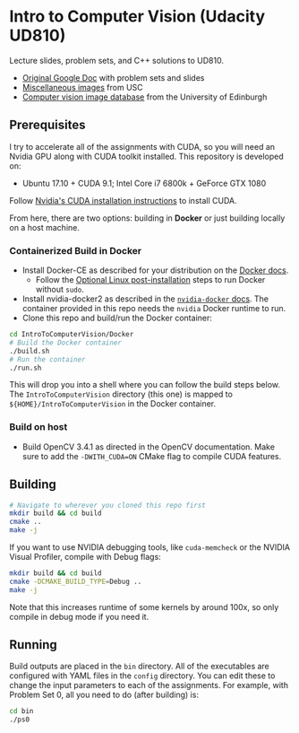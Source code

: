# Intro to Computer Vision (Udacity UD810)

Lecture slides, problem sets, and C++ solutions to UD810.

- [Original Google Doc](https://docs.google.com/spreadsheets/d/1ecUGIyhYOfQPi3HPXb-7NndrLgpX_zgkwsqzfqHPaus/pubhtml) with problem sets and slides
- [Miscellaneous images](http://sipi.usc.edu/database/database.php?volume=misc) from USC
- [Computer vision image database](http://homepages.inf.ed.ac.uk/rbf/CVonline/Imagedbase.htm) from the University of Edinburgh

## Prerequisites

I try to accelerate all of the assignments with CUDA, so you will need an Nvidia GPU along with CUDA toolkit installed. This repository is developed on:
- Ubuntu 17.10 + CUDA 9.1; Intel Core i7 6800k + GeForce GTX 1080

Follow [Nvidia's CUDA installation instructions](http://docs.nvidia.com/cuda/cuda-installation-guide-linux/index.html) to install CUDA. 

From here, there are two options: building in **Docker** or just building locally on a host machine.

### Containerized Build in Docker

- Install Docker-CE as described for your distribution on the [Docker docs](https://docs.docker.com/install/).
    - Follow the [Optional Linux post-installation](https://docs.docker.com/install/linux/linux-postinstall/) steps to run Docker without `sudo`.
- Install nvidia-docker2 as described in the [`nvidia-docker` docs](https://github.com/nvidia/nvidia-docker/wiki/Installation-(version-2.0)). The container provided in this repo needs the `nvidia` Docker runtime to run.
- Clone this repo and build/run the Docker container:

```bash
cd IntroToComputerVision/Docker
# Build the Docker container
./build.sh
# Run the container
./run.sh
```

This will drop you into a shell where you can follow the build steps below. The `IntroToComputerVision` directory (this one) is mapped to `${HOME}/IntroToComputerVision` in the Docker container.

### Build on host

- Build OpenCV 3.4.1 as directed in the OpenCV documentation. Make sure to add the `-DWITH_CUDA=ON` CMake flag to compile CUDA features.

## Building

```bash
# Navigate to wherever you cloned this repo first
mkdir build && cd build
cmake ..
make -j
```

If you want to use NVIDIA debugging tools, like `cuda-memcheck` or the NVIDIA Visual Profiler, compile with Debug flags:
```bash
mkdir build && cd build
cmake -DCMAKE_BUILD_TYPE=Debug ..
make -j
```
Note that this increases runtime of some kernels by around 100x, so only compile in debug mode if you need it.


## Running

Build outputs are placed in the `bin` directory. All of the executables are configured with YAML files in the `config` directory. You can edit these to change the input parameters to each of the assignments. For example, with Problem Set 0, all you need to do (after building) is:

```bash
cd bin
./ps0
```
